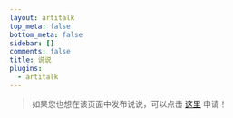 ```yaml
---
layout: artitalk
top_meta: false
bottom_meta: false
sidebar: []
comments: false
title: 说说
plugins:
  - artitalk
---
```

> 如果您也想在该页面中发布说说，可以点击 [这里](https://dusays.com/says/) 申请！

<div id="bber"></div>
<script type="text/javascript">
  var bbMemos = {
    memos : 'https://dusays-memos.itisn.cyou/',//修改为自己部署 Memos 的网址，末尾有 / 斜杠
    limit : '',//默认每次显示 10条 
    creatorId:'' ,//默认为 101用户 https://demo.usememos.com/u/101
    domId: '',//默认为 <div id="bber"></div>
  }
</script>
<script src="https://immmmm.com/bb-lmm-mk.js"></script>
<script src="https://fastly.jsdelivr.net/npm/marked/marked.min.js"></script>
<script src="https://fastly.jsdelivr.net/gh/Tokinx/ViewImage/view-image.min.js"></script>
<script src="https://fastly.jsdelivr.net/gh/Tokinx/Lately/lately.min.js"></script>